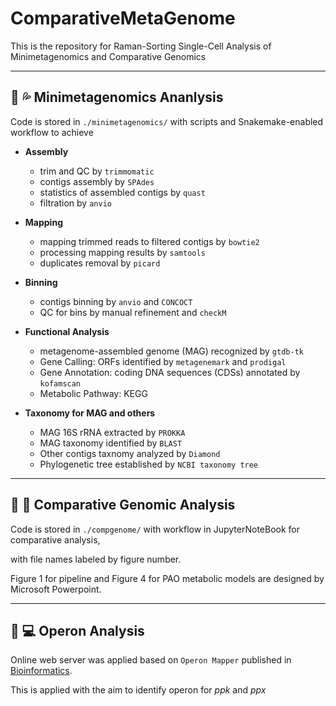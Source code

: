 # ComparativeMetaGenome
This is the repository for Raman-Sorting Single-Cell Analysis of Minimetagenomics and Comparative Genomics

----
## :microbe: :sweat_drops: Minimetagenomics Ananlysis

Code is stored in ```./minimetagenomics/``` with scripts and Snakemake-enabled workflow to achieve
- **Assembly**
  - trim and QC by ```trimmomatic```
  - contigs assembly by ```SPAdes```
  - statistics of assembled contigs by ```quast```
  - filtration by ```anvio```
  
- **Mapping**
  - mapping trimmed reads to filtered contigs by ```bowtie2```
  - processing mapping results by ```samtools```
  - duplicates removal by ```picard```
  
- **Binning**
  - contigs binning by ```anvio``` and ```CONCOCT```
  - QC for bins by manual refinement and ```checkM```

- **Functional Analysis**
  - metagenome-assembled genome (MAG) recognized by ```gtdb-tk```
  - Gene Calling: ORFs identified by ```metagenemark``` and ```prodigal```
  - Gene Annotation: coding DNA sequences (CDSs) annotated by ```kofamscan```
  - Metabolic Pathway: KEGG

- **Taxonomy for MAG and others**
  - MAG 16S rRNA extracted by ```PROKKA```
  - MAG taxonomy identified by ```BLAST```
  - Other contigs taxnomy analyzed by ```Diamond``` 
  - Phylogenetic tree established by ```NCBI taxonomy tree```
  
-----
## :dna: :microscope: Comparative Genomic Analysis

Code is stored in ```./compgenome/``` with workflow in JupyterNoteBook for comparative analysis, 

with file names labeled by figure number. 


Figure 1 for pipeline and Figure 4 for PAO metabolic models are designed by Microsoft Powerpoint.
  
-----
## :toolbox: :computer: Operon Analysis

Online web server was applied based on ```Operon Mapper``` published in [Bioinformatics](https://academic.oup.com/bioinformatics/article/34/23/4118/5040321). 

This is applied with the aim to identify operon for *ppk* and *ppx*
